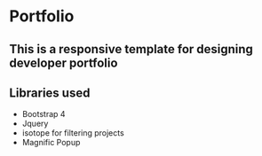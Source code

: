 # Portfolio

## This is a responsive template for designing developer portfolio

## Libraries used

- Bootstrap 4
- Jquery
- isotope for filtering projects
- Magnific Popup
